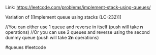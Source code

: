 Link: https://leetcode.com/problems/implement-stack-using-queues/

Variation of [[Implement queue using stacks (LC-232)]] 

//You can either use 1 queue and reverse in itself (push will take **n** operations)
//Or you can use 2 queues and reverse using the second dummy queue (push will take **2n** operations)


#queues #leetcode 